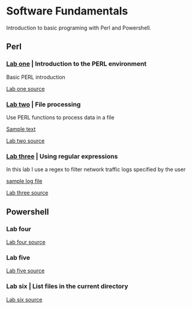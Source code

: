 # Software Fundamentals

Introduction to basic programing with Perl and Powershell.

## Perl

### [Lab one](https://github.com/Hassan-Al/Comp-Sec-Investigations/blob/master/Lab%201.pdf) | Introduction to the PERL environment

Basic PERL introduction

[Lab one source](https://github.com/Hassan-Al/Comp-Sec-Investigations/blob/master/lab1.pl)

### [Lab two](https://github.com/Hassan-Al/Comp-Sec-Investigations/blob/master/Lab2.pdf) | File processing

Use PERL functions to process data in a file

[Sample text](https://github.com/Hassan-Al/Comp-Sec-Investigations/blob/master/TestFile.txt)

[Lab two source](https://github.com/Hassan-Al/Comp-Sec-Investigations/blob/master/lab2.pl)

### [Lab three](https://github.com/Hassan-Al/Comp-Sec-Investigations/blob/master/lab3.pdf) | Using regular expressions

In this lab I use a regex to filter network traffic logs specified by the user

[sample log file](https://github.com/Hassan-Al/Comp-Sec-Investigations/blob/master/sample.log)

[Lab three source](https://github.com/Hassan-Al/Comp-Sec-Investigations/blob/master/lab3.pl)

## Powershell

### Lab four

[Lab four source](https://github.com/Hassan-Al/Comp-Sec-Investigations/blob/master/Lab4.ps1)

### Lab five

[Lab five source](https://github.com/Hassan-Al/Comp-Sec-Investigations/blob/master/lab5.ps1)

### Lab six | List files in the current directory

[Lab six source](https://github.com/Hassan-Al/Comp-Sec-Investigations/blob/master/lab6.ps1)
